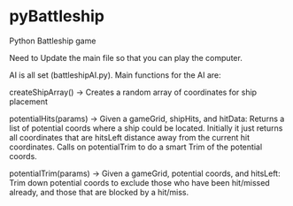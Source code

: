 pyBattleship
============

Python Battleship game

Need to Update the main file so that you can play the computer.

AI is all set (battleshipAI.py). Main functions for the AI are:

createShipArray() -> Creates a random array of coordinates for ship placement

potentialHits(params) -> Given a gameGrid, shipHits, and hitData: Returns a list of potential coords where a ship could be located. Initially it just returns all coordinates that are hitsLeft distance away from the current hit coordinates. Calls on potentialTrim to do a smart Trim of the potential coords.

potentialTrim(params) -> Given a gameGrid, potential coords, and hitsLeft: Trim down potential coords to exclude those who have been hit/missed already, and those that are blocked by a hit/miss.
